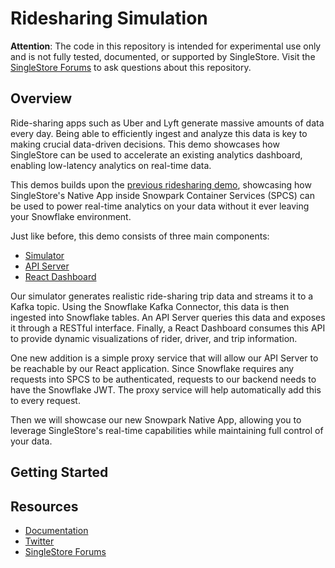 # Ridesharing Simulation

**Attention**: The code in this repository is intended for experimental use only and is not fully tested, documented, or supported by SingleStore. Visit the [SingleStore Forums](https://www.singlestore.com/forum/) to ask questions about this repository.

## Overview

Ride-sharing apps such as Uber and Lyft generate massive amounts of data every day. Being able to efficiently ingest and analyze this data is key to making crucial data-driven decisions. This demo showcases how SingleStore can be used to accelerate an existing analytics dashboard, enabling low-latency analytics on real-time data.

This demos builds upon the [previous ridesharing demo](https://github.com/singlestore-labs/demo-ridesharing-sim), showcasing how SingleStore's Native App inside Snowpark Container Services (SPCS) can be used to power real-time analytics on your data without it ever leaving your Snowflake environment.

Just like before, this demo consists of three main components:
- [Simulator](#simulator)
- [API Server](#api-server)
- [React Dashboard](#react-dashboard)

Our simulator generates realistic ride-sharing trip data and streams it to a Kafka topic. Using the Snowflake Kafka Connector, this data is then ingested into Snowflake tables. An API Server queries this data and exposes it through a RESTful interface. Finally, a React Dashboard consumes this API to provide dynamic visualizations of rider, driver, and trip information.

One new addition is a simple proxy service that will allow our API Server to be reachable by our React application. Since Snowflake requires any requests into SPCS to be authenticated, requests to our backend needs to have the Snowflake JWT. The proxy service will help automatically add this to every request.

Then we will showcase our new Snowpark Native App, allowing you to leverage SingleStore's real-time capabilities while maintaining full control of your data.

## Getting Started

## Resources

* [Documentation](https://docs.singlestore.com)
* [Twitter](https://twitter.com/SingleStoreDevs)
* [SingleStore Forums](https://www.singlestore.com/forum)
